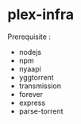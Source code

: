 # plex-infra
Prerequisite :
- nodejs
- npm
- nyaapi
- yggtorrent
- transmission
- forever
- express
- parse-torrent